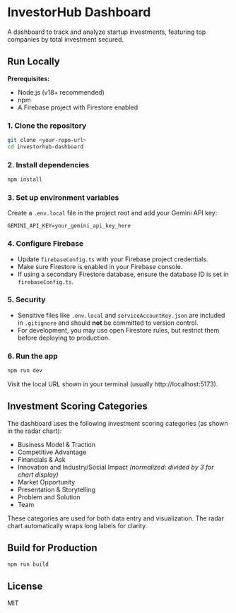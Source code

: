 # InvestorHub Dashboard

A dashboard to track and analyze startup investments, featuring top companies by total investment secured.

## Run Locally

**Prerequisites:**
- Node.js (v18+ recommended)
- npm
- A Firebase project with Firestore enabled

### 1. Clone the repository
```bash
git clone <your-repo-url>
cd investorhub-dashboard
```

### 2. Install dependencies
```bash
npm install
```

### 3. Set up environment variables
Create a `.env.local` file in the project root and add your Gemini API key:
```env
GEMINI_API_KEY=your_gemini_api_key_here
```

### 4. Configure Firebase
- Update `firebaseConfig.ts` with your Firebase project credentials.
- Make sure Firestore is enabled in your Firebase console.
- If using a secondary Firestore database, ensure the database ID is set in `firebaseConfig.ts`.

### 5. Security
- Sensitive files like `.env.local` and `serviceAccountKey.json` are included in `.gitignore` and should **not** be committed to version control.
- For development, you may use open Firestore rules, but restrict them before deploying to production.

### 6. Run the app
```bash
npm run dev
```
Visit the local URL shown in your terminal (usually http://localhost:5173).

## Investment Scoring Categories

The dashboard uses the following investment scoring categories (as shown in the radar chart):

- Business Model & Traction
- Competitive Advantage
- Financials & Ask
- Innovation and Industry/Social Impact *(normalized: divided by 3 for chart display)*
- Market Opportunity
- Presentation & Storytelling
- Problem and Solution
- Team

These categories are used for both data entry and visualization. The radar chart automatically wraps long labels for clarity.

## Build for Production
```bash
npm run build
```

## License
MIT
